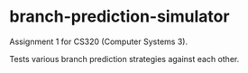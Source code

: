 # branch-prediction-simulator

Assignment 1 for CS320 (Computer Systems 3).

Tests various branch prediction strategies against each other.
